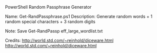 PowerShell Random Passphrase Generator

Name: Get-RandPassphrase.ps1
Description: Generate random words + 1 random special characters + 3 random digits

Note: Save Get-RandPassp eff_large_wordlist.txt 

Credits:
http://world.std.com/~reinhold/diceware.html
http://world.std.com/~reinhold/diceware.html